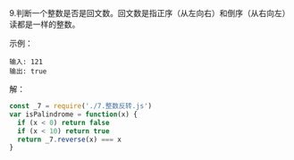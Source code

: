 9.判断一个整数是否是回文数。回文数是指正序（从左向右）和倒序（从右向左）读都是一样的整数。

示例：

    输入: 121
    输出: true

解：

```js
const _7 = require('./7.整数反转.js')
var isPalindrome = function(x) {
  if (x < 0) return false
  if (x < 10) return true
  return _7.reverse(x) === x
}
```